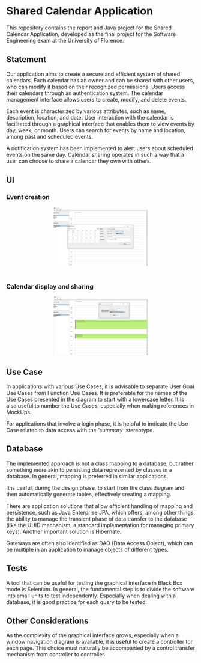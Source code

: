 # Shared Calendar Application

This repository contains the report and Java project for the Shared Calendar Application, developed as the final project for the Software Engineering exam at the University of Florence. 

## Statement
Our application aims to create a secure and efficient system of shared calendars. Each calendar has an owner and can be shared with other users, who can modify it based on their recognized permissions. Users access their calendars through an authentication system. The calendar management interface allows users to create, modify, and delete events.

Each event is characterized by various attributes, such as name, description, location, and date. User interaction with the calendar is facilitated through a graphical interface that enables them to view events by day, week, or month. Users can search for events by name and location, among past and scheduled events.

A notification system has been implemented to alert users about scheduled events on the same day. Calendar sharing operates in such a way that a user can choose to share a calendar they own with others.

## UI
### Event creation
<div align="center">
    <img src="assets/ex1.png" width=50% alt="Ui_1"/>
</div>
<br />

### Calendar display and sharing
<div align="center">
    <img src="assets/ex2.png" width=50% alt="Ui_2"/>
</div>

## Use Case
In applications with various Use Cases, it is advisable to separate User Goal Use Cases from Function Use Cases. It is preferable for the names of the Use Cases presented in the diagram to start with a lowercase letter. It is also useful to number the Use Cases, especially when making references in MockUps.

For applications that involve a login phase, it is helpful to indicate the Use Case related to data access with the _'summary'_ stereotype.

## Database
The implemented approach is not a class mapping to a database, but rather something more akin to persisting data represented by classes in a database. In general, mapping is preferred in similar applications.

It is useful, during the design phase, to start from the class diagram and then automatically generate tables, effectively creating a mapping.

There are application solutions that allow efficient handling of mapping and persistence, such as Java Enterprise JPA, which offers, among other things, the ability to manage the transient phase of data transfer to the database (like the UUID mechanism, a standard implementation for managing primary keys). Another important solution is Hibernate.

Gateways are often also identified as DAO (Data Access Object), which can be multiple in an application to manage objects of different types.

## Tests
A tool that can be useful for testing the graphical interface in Black Box mode is Selenium. In general, the fundamental step is to divide the software into small units to test independently. Especially when dealing with a database, it is good practice for each query to be tested.

## Other Considerations
As the complexity of the graphical interface grows, especially when a window navigation diagram is available, it is useful to create a controller for each page. This choice must naturally be accompanied by a control transfer mechanism from controller to controller.

